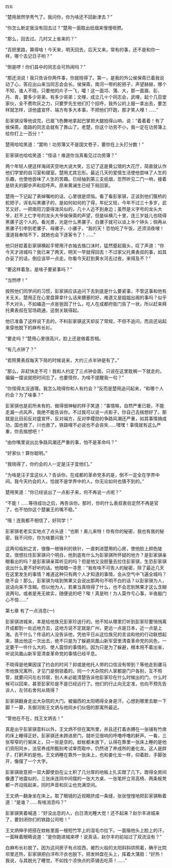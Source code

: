     四五 

   “楚用居然学秀气了。我问你，你为啥还不回新津去？”

   “你怎么断定我没有回去过？”楚用一面取出纸烟来慢慢咂燃。

   “那么，回去过。几时又上省来的？”

   “百把里路，算得啥！今天来，明天回去，后天又来，常有的事，还不是和你一样，哪个去记日子哟？”

   “倒是啰！你们县中的同志会可热闹吗？”

   “那还消说！我只告诉你两件事，你就晓得了。第一，是我的外公侯保斋已着我说动了心，答应出山来当同志会会长。侯保斋，南河一带的舵把子，声望赫赫，哪个不知，谁人不晓，只要他的片子一飞，嚯！这一面邛、蒲、大，那一面眉、彭、丹、青，要多少哥弟，有多少哥弟；文哩，成立几十个同志会，武哩，起个几百堂家伙，全不费吹灰之力，只要罗先生他们打个招呼，我外公的上服一拿出去，要怎样就怎样，谅他盛宣怀、端方有多大本事，不把他们吓跑，那才笑人哩！……”

   彭家骐没等他说完，已眉飞色舞地拿起巴掌把大腿拍得山响，说：“着着着！有了侯保斋，南路的同志会就有了靠山了。老楚，你这个功劳不小，我一定在功劳簿上给你打上一百分！”

   楚用哈哈笑道：“罢哟！功劳簿又不是国文卷子，要你在上头打分数！”

   彭家骐也哈哈笑道：“怪话！难道你当真看见过功劳簿？”

   两个年轻人便这样海阔天空地大说大笑，忘记了这是黄公馆的大花厅，简直就认作他们学堂的自习室和寝室。楚用尤其忘形。最近几天的爱情生活使他尝味了人生的乐趣，也使他尝味了人生的苦趣。已经抽到第三支纸烟，忽然听见二门一响，接着是轿夫的脚步声和招呼声。原来黄澜生已经下局回家。

   楚用一下记起了表婶嘱咐的话，心里很是烦恼。看了看彭家骐，正谈到他们簇桥的舵把子，诨名叫黑骡子的，是如何如何的了得，年纪又轻，今年不过三十多岁，武艺又好，一把南阳刀耍得泼风似的，几十人近不到身边；虽然是义字号的龙头大爷，赶不上仁字号的龙头大爷侯保斋的声望，但是纵横几十里，连三岁娃儿也晓得黑骡子这个人的。看光景，光是什么黑骡子、白骡子就可以谈上半个钟头；倘再从黑骡子引申到老骡子、母骡子、小骡子，“我的天！恐怕吃了午饭，还须消夜哩！漫道我奉陪不下，就她也会下逐客令了！……”

   他只好趁着彭家骐横起手臂用汗衣袖去揩口沫时，猛然蹙起眉头，叹了声道：“你今天才进城吗？我已来了两天，明天一早就得回去！不过家父托黄表叔的事，如其办妥了的话，倒应该早一点走。你看今天赶到黄水河去过夜，来得及不？”

   “要这样着急，是啥子要紧事吗？”

   “当然啰！”

   按照他们同学间的习惯，彭家骐应该追问下去到底是什么要紧事，不管这事和他有关无关。楚用正在心里盘算拿什么话来搪塞的好。难道又是姐姐出阁的事吗？似乎不大对头，不如编造一点爸爸因了什么，吃人在成都府衙门告了一状，所以赶来拜托黄表叔在官场疏通，这倒关联得起。

   他已准备了这样说下去的，不料彭家骐这天却反了常规，不但不追问，而且还站起来穿他脱下的麻布长衫。

   “要走吗？”楚用心里很高兴，脸上还是做着苦相。

   “有几点钟了？”

   “若照黄表叔每天下局的时候说来，大约三点半钟是有了。”

   “那么，非赶快走不可！我和人约定了三点钟会面，只说在这里耽搁一下就走的，偏偏一摆谈就把时间忘了。也要怪你，为啥不提醒我一句？”

   “你怪得太没道理。我怎么晓得你和人有约会？”反而是楚用追问起来，“和哪个人约会？为了啥事？”

   彭家骐也是前所未有的、做得很神秘的样子笑道：“事情嘛，自然严重已极，不能走漏一点风声，我绝不能告诉你。不过我可以说一点影子，你自己去揣想好了。那就是比目前反对盛宣怀，反对端方，反对李稷勋的争路风潮还严重，如其事情搞成功，国也救了，川也救了，铁路哩不必说也不会丧失……嘿嘿！事情就有这么严重，你去揣想吧！”

   “由你嘴里说出比争路风潮还严重的事，怕不是革命吗？”

   “好家伙！算你聪明。”

   “我晓得了，你约会的人一定是汪子宜他们。”

   “为啥是汪子宜这伙人？告诉你，在成都的革命党多的是，倒不一定全在学界中间。我今天约会的人，恰就不是学界中的人，你无论如何也猜不到的。”

   楚用笑道：“你已经说出了一点影子来，何不再说一点呢？”

   “不能！……等待成功之后，再告诉你。那时，你的什么表叔表伯定然不再是官了，也不怕你这个楚襄王的嘴不稳。”

   “哦！连我都不相信了，好同学！”

   彭家骐老老实实地点了点头道：“也斯！奥儿来特！你有你的秘密，我也有我的秘密，我不问你，你为啥要问我？”

   这两句临别之言，很像一根锋利的铁针，一直刺进楚用的心房，使他脸上颜色陡变。很想拉住彭家骐问个明白，他到底有什么为彭家骐所怀疑的地方？是彭家骐亲眼看出的吗？是彭家骐亲耳听见的吗？但是他又没胆量去拉住彭家骐，生恐彭家骐说出什么更不好听的话。他暗暗一寻思：“我有啥不可告人的秘密，除了最近几天在这里发生的事情？难道这种只有两个人才知道的事情，会从空气中飞遍全城吗？绝不会！那么，彭家骐为啥到煞果又会说出那两句不明不白的话？以彭家骐为人，说话向来不含糊。但以他为人，若果当真晓得了什么，也不会忍到煞果才这么含糊说两句。或者是羌无故实，随便说的吧？唉！真是哟！为人莫作亏心事，半夜敲门心不惊……”

   第七章 有了一点消息(一)

   彭家骐进城来，本是给他族兄彭家珍送行的。他不知从哪里打听到彭家珍要悄悄离开成都到一处远地方去，这地方说不定就是广州，更远一点是日本，近一点是上海。去干什么？传话的人没告诉他，凭他平日从这位族兄的言谈和他的行动联想起来，猜出他这一次出去，绝不只是为了躲避凤凰山新军营里清查革命党的风色，一定要干一件什么大的、使人震惊的事情的。因为只是为了躲避，根本用不着出省，听说凤凰山新军营清查革命党的事情已经平息。

   不晓得是他果因误了约会的时间？抑或是他托人带的口信没有带到？等他走到骡马市他族兄寓所，才见门是倒锁着的。同一个大杂院的人家都是门户各别，互不照管，就要问问左右邻居，别人未必能清楚告诉他彭家珍在什么时候出的门，什么时候可以回来，甚至彭家珍是不是已经远行了。他们的行止向无定准，也向不预先告诉人，左邻右舍何从晓得？

   彭家骐翻身走出大杂院的大门。被偏西的太阳晒得全身是汗。心想到哪里去歇一下脚？一算，东御河街王文炳与他同乡们伙佃的那寓所最近。

   “管他在不在，找王文炳去！”

   真是出乎彭家骐意料以外，王文炳不但在寓所里，并且还打着赤膊在一张铺有竹席的床上睡得正好。彭家骐还未跨进房门，就听见很响的呼噜呼噜的鼾声。一看，三张窄窄的行架床上，只一张是空的。蚊帐都未放下，认得在靠里一张床上睡的是他们资阳同乡，法官养成所甄别考试幸而取中，仍然进了养成所的姜化龙。这人是胖子，打鼾声的是他。王文炳睡在靠外一张床上，也和姜化龙一样，仰着脸，手脚张开，像摆了一个大字。

   彭家骐故意把一双大脚使劲在尘土积了几分厚的地板上扎实蹬了几下。蹬得全房间像遭了地震似的，三张床连同中间摆的一张大方桌、一张笔杆立背高椅、两条板凳都一齐动摇起来，同时声音和灰尘也充满空间。

   王文炳一翻身坐在床上。取了眼镜的近视眼挤成一条缝，张张惶惶地把彭家骐瞅着道：“是谁？……有啥消息吗？”

   彭家骐笑着喊道：“好没出息的人，白日清光睡大觉！还不起来？赵尔丰进城来了，要封闭你们的铁路公司啦！”

   王文炳伸手把搭在蚊帐里面一根短竹竿上的湿毛巾拉下。一面揩他头上脸上的汗，一面眯着眼睛说道：“是你跑进城来啰！说真话，赵尔丰的前站过了双流没有？”

   白麻布长衫脱了。因为这间房子有点挂西，被烈火般的太阳斜斜烘照着，确乎比院坝里还热，彭家骐把白洋布汗衣也脱下。把发辫盘在头上，挥着大蒲扇：“好热！我说，与其脱光了睡觉，不如找个凉快点的茶铺去吃茶！……”

